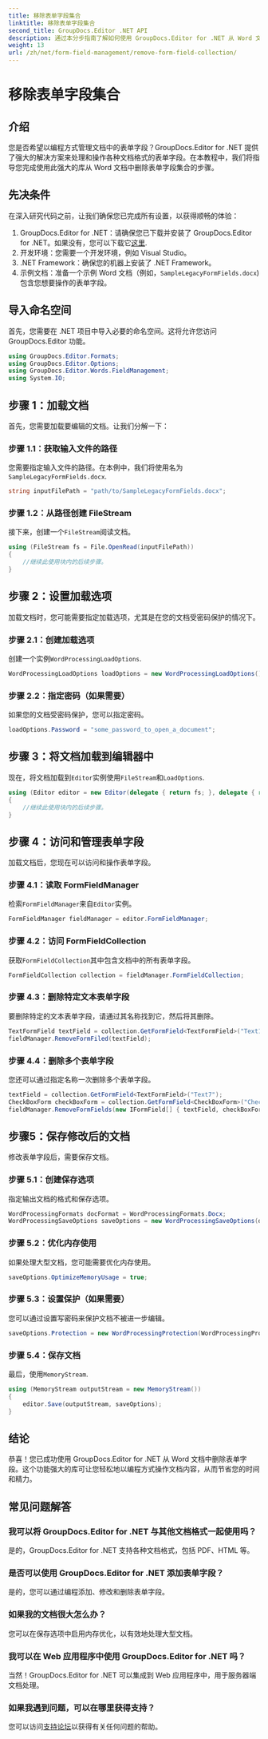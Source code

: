 ```yaml
---
title: 移除表单字段集合
linktitle: 移除表单字段集合
second_title: GroupDocs.Editor .NET API
description: 通过本分步指南了解如何使用 GroupDocs.Editor for .NET 从 Word 文档中删除表单字段。非常适合开发人员。
weight: 13
url: /zh/net/form-field-management/remove-form-field-collection/
---
```


# 移除表单字段集合

## 介绍
您是否希望以编程方式管理文档中的表单字段？GroupDocs.Editor for .NET 提供了强大的解决方案来处理和操作各种文档格式的表单字段。在本教程中，我们将指导您完成使用此强大的库从 Word 文档中删除表单字段集合的步骤。 
## 先决条件
在深入研究代码之前，让我们确保您已完成所有设置，以获得顺畅的体验：
1. GroupDocs.Editor for .NET：请确保您已下载并安装了 GroupDocs.Editor for .NET。如果没有，您可以下载它[这里](https://releases.groupdocs.com/editor/net/).
2. 开发环境：您需要一个开发环境，例如 Visual Studio。
3. .NET Framework：确保您的机器上安装了 .NET Framework。
4. 示例文档：准备一个示例 Word 文档（例如，`SampleLegacyFormFields.docx`) 包含您想要操作的表单字段。

## 导入命名空间
首先，您需要在 .NET 项目中导入必要的命名空间。这将允许您访问 GroupDocs.Editor 功能。
```csharp
using GroupDocs.Editor.Formats;
using GroupDocs.Editor.Options;
using GroupDocs.Editor.Words.FieldManagement;
using System.IO;
```
## 步骤 1：加载文档
首先，您需要加载要编辑的文档。让我们分解一下：
### 步骤 1.1：获取输入文件的路径
您需要指定输入文件的路径。在本例中，我们将使用名为`SampleLegacyFormFields.docx`.
```csharp
string inputFilePath = "path/to/SampleLegacyFormFields.docx";
```
### 步骤 1.2：从路径创建 FileStream
接下来，创建一个`FileStream`阅读文档。
```csharp
using (FileStream fs = File.OpenRead(inputFilePath))
{
    //继续此使用块内的后续步骤。
}
```
## 步骤 2：设置加载选项
加载文档时，您可能需要指定加载选项，尤其是在您的文档受密码保护的情况下。
### 步骤 2.1：创建加载选项
创建一个实例`WordProcessingLoadOptions`.
```csharp
WordProcessingLoadOptions loadOptions = new WordProcessingLoadOptions();
```
### 步骤 2.2：指定密码（如果需要）
如果您的文档受密码保护，您可以指定密码。
```csharp
loadOptions.Password = "some_password_to_open_a_document";
```
## 步骤 3：将文档加载到编辑器中
现在，将文档加载到`Editor`实例使用`FileStream`和`LoadOptions`.
```csharp
using (Editor editor = new Editor(delegate { return fs; }, delegate { return loadOptions; }))
{
    //继续此使用块内的后续步骤。
}
```
## 步骤 4：访问和管理表单字段
加载文档后，您现在可以访问和操作表单字段。
### 步骤 4.1：读取 FormFieldManager
检索`FormFieldManager`来自`Editor`实例。
```csharp
FormFieldManager fieldManager = editor.FormFieldManager;
```
### 步骤 4.2：访问 FormFieldCollection
获取`FormFieldCollection`其中包含文档中的所有表单字段。
```csharp
FormFieldCollection collection = fieldManager.FormFieldCollection;
```
### 步骤 4.3：删除特定文本表单字段
要删除特定的文本表单字段，请通过其名称找到它，然后将其删除。
```csharp
TextFormField textField = collection.GetFormField<TextFormField>("Text1");
fieldManager.RemoveFormFiled(textField);
```
### 步骤 4.4：删除多个表单字段
您还可以通过指定名称一次删除多个表单字段。
```csharp
textField = collection.GetFormField<TextFormField>("Text7");
CheckBoxForm checkBoxForm = collection.GetFormField<CheckBoxForm>("Check2");
fieldManager.RemoveFormFields(new IFormField[] { textField, checkBoxForm });
```
## 步骤5：保存修改后的文档
修改表单字段后，需要保存文档。
### 步骤 5.1：创建保存选项
指定输出文档的格式和保存选项。
```csharp
WordProcessingFormats docFormat = WordProcessingFormats.Docx;
WordProcessingSaveOptions saveOptions = new WordProcessingSaveOptions(docFormat);
```
### 步骤 5.2：优化内存使用
如果处理大型文档，您可能需要优化内存使用。
```csharp
saveOptions.OptimizeMemoryUsage = true;
```
### 步骤 5.3：设置保护（如果需要）
您可以通过设置写密码来保护文档不被进一步编辑。
```csharp
saveOptions.Protection = new WordProcessingProtection(WordProcessingProtectionType.AllowOnlyFormFields, "write_password");
```
### 步骤 5.4：保存文档
最后，使用`MemoryStream`.
```csharp
using (MemoryStream outputStream = new MemoryStream())
{
    editor.Save(outputStream, saveOptions);
}
```

## 结论
恭喜！您已成功使用 GroupDocs.Editor for .NET 从 Word 文档中删除表单字段。这个功能强大的库可让您轻松地以编程方式操作文档内容，从而节省您的时间和精力。
## 常见问题解答
### 我可以将 GroupDocs.Editor for .NET 与其他文档格式一起使用吗？
是的，GroupDocs.Editor for .NET 支持各种文档格式，包括 PDF、HTML 等。
### 是否可以使用 GroupDocs.Editor for .NET 添加表单字段？
是的，您可以通过编程添加、修改和删除表单字段。
### 如果我的文档很大怎么办？
您可以在保存选项中启用内存优化，以有效地处理大型文档。
### 我可以在 Web 应用程序中使用 GroupDocs.Editor for .NET 吗？
当然！GroupDocs.Editor for .NET 可以集成到 Web 应用程序中，用于服务器端文档处理。
### 如果我遇到问题，可以在哪里获得支持？
您可以访问[支持论坛](https://forum.groupdocs.com/c/editor/20)以获得有关任何问题的帮助。